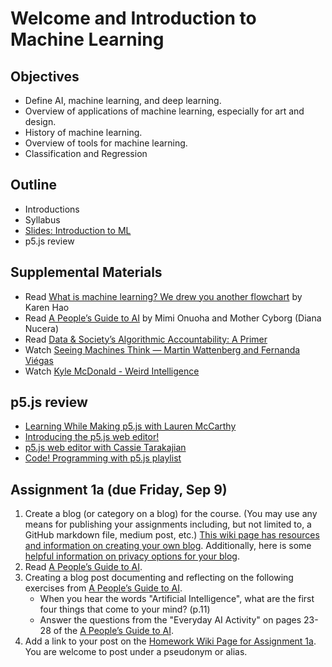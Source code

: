 # Welcome and Introduction to Machine Learning

## Objectives
* Define AI, machine learning, and deep learning.
* Overview of applications of machine learning, especially for art and design.
* History of machine learning.
* Overview of tools for machine learning.
* Classification and Regression

## Outline
* Introductions
* Syllabus
* [Slides: Introduction to ML](https://docs.google.com/presentation/d/1q1mqEPTKKrsPxzmg1g1NvvBzypFy18VPRiPGkx-EkN0/edit?usp=sharing)
* p5.js review

## Supplemental Materials
* Read [What is machine learning? We drew you another flowchart](https://www.technologyreview.com/s/612437/what-is-machine-learning-we-drew-you-another-flowchart/) by Karen Hao
* Read [A People’s Guide to AI](https://alliedmedia.org/wp-content/uploads/2020/09/peoples-guide-ai.pdf) by Mimi Onuoha and Mother Cyborg (Diana Nucera)
* Read [Data & Society’s Algorithmic Accountability: A Primer](https://datasociety.net/wp-content/uploads/2018/04/Data_Society_Algorithmic_Accountability_Primer_FINAL-4.pdf)
* Watch [Seeing Machines Think — Martin Wattenberg and Fernanda Viégas](https://youtu.be/ugkfmHBW74Q)
* Watch [Kyle McDonald - Weird Intelligence](https://vimeo.com/304110435)

## p5.js review
* [Learning While Making p5.js with Lauren McCarthy](https://youtu.be/1k3X4DLDHdc)
* [Introducing the p5.js web editor!](https://youtu.be/dtHxDggkBYc)
* [p5.js web editor with Cassie Tarakajian](https://youtu.be/x1rJJRVTpAI)
* [Code! Programming with p5.js playlist](https://www.youtube.com/playlist?list=PLRqwX-V7Uu6Zy51Q-x9tMWIv9cueOFTFA)

## Assignment 1a (due Friday, Sep 9)
1. Create a blog (or category on a blog) for the course. (You may use any means for publishing your assignments including, but not limited to, a GitHub markdown file, medium post, etc.) [This wiki page has resources and information on creating your own blog](https://github.com/ml5js/Intro-ML-Arts-IMA-F21/wiki/Blog-Resources). Additionally, here is some [helpful information on privacy options for your blog](https://nyu.service-now.com/sp?id=kb_article&sysparm_article=KB0012245&sys_kb_id=b2ddc9da004aa1002a5d036a271e5f70&spa=1).
2. Read [A People’s Guide to AI](https://alliedmedia.org/wp-content/uploads/2020/09/peoples-guide-ai.pdf).
3. Creating a blog post documenting and reflecting on the following exercises from [A People’s Guide to AI](https://alliedmedia.org/wp-content/uploads/2020/09/peoples-guide-ai.pdf).
   * When you hear the words "Artificial Intelligence", what are the first four things that come to your mind? (p.11)
   * Answer the questions from the "Everyday AI Activity" on pages 23-28 of the [A People’s Guide to AI](https://alliedmedia.org/wp-content/uploads/2020/09/peoples-guide-ai.pdf). 
3. Add a link to your post on the [Homework Wiki Page for Assignment 1a](https://github.com/ml5js/Intro-ML-Arts-IMA-F21/wiki/Assignment-1a). You are welcome to post under a pseudonym or alias.

